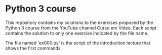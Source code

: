# Python 3 course

This repository contains my solutions to the exercises proposed by the Python 3 course from the YouTube channel Curso em Vídeo. Each script contains the solution to only one exercise indicated by the file name.

The file named 'ex000.py' is the script of the introduction lecture that shows the first commands.
